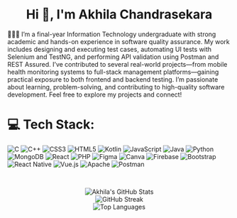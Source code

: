 <h1 align="center">Hi 👋, I'm Akhila Chandrasekara</h1>

👨🏻‍💻 I’m a final-year Information Technology undergraduate with strong academic and hands-on experience in software quality assurance. My work includes designing and executing test cases, automating UI tests with Selenium and TestNG, and performing API validation using Postman and REST Assured. I’ve contributed to several real-world projects—from mobile health monitoring systems to full-stack management platforms—gaining practical exposure to both frontend and backend testing. I’m passionate about learning, problem-solving, and contributing to high-quality software development. Feel free to explore my projects and connect! 


# 💻 Tech Stack:
![C](https://img.shields.io/badge/c-%2300599C.svg?style=flat&logo=c&logoColor=white) ![C++](https://img.shields.io/badge/c++-%2300599C.svg?style=flat&logo=c%2B%2B&logoColor=white) ![CSS3](https://img.shields.io/badge/css3-%231572B6.svg?style=flat&logo=css3&logoColor=white) ![HTML5](https://img.shields.io/badge/html5-%23E34F26.svg?style=flat&logo=html5&logoColor=white) ![Kotlin](https://img.shields.io/badge/kotlin-%230095D5.svg?style=flat&logo=kotlin&logoColor=white) ![JavaScript](https://img.shields.io/badge/javascript-%23323330.svg?style=flat&logo=javascript&logoColor=%23F7DF1E) ![Java](https://img.shields.io/badge/java-%23ED8B00.svg?style=flat&logo=java&logoColor=white) ![Python](https://img.shields.io/badge/python-3670A0?style=flat&logo=python&logoColor=ffdd54) ![MongoDB](https://img.shields.io/badge/MongoDB-%234ea94b.svg?style=flat&logo=mongodb&logoColor=white) ![React](https://img.shields.io/badge/react-%2320232a.svg?style=flat&logo=react&logoColor=%2361DAFB) ![PHP](https://img.shields.io/badge/php-%23777BB4.svg?style=flat&logo=php&logoColor=white) 	![Figma](https://img.shields.io/badge/figma-%23F24E1E.svg?style=flat&logo=figma&logoColor=white) ![Canva](https://img.shields.io/badge/Canva-%2300C4CC.svg?style=flat&logo=Canva&logoColor=white) ![Firebase](https://img.shields.io/badge/firebase-%23039BE5.svg?style=flat&logo=firebase) ![Bootstrap](https://img.shields.io/badge/bootstrap-%23563D7C.svg?style=flat&logo=bootstrap&logoColor=white) ![React Native](https://img.shields.io/badge/react_native-%2320232a.svg?style=flat&logo=react&logoColor=%2361DAFB) ![Vue.js](https://img.shields.io/badge/vuejs-%2335495e.svg?style=flat&logo=vuedotjs&logoColor=%234FC08D) ![Apache](https://img.shields.io/badge/apache-%23D42029.svg?style=flat&logo=apache&logoColor=white) ![Postman](https://img.shields.io/badge/Postman-FF6C37?style=flat&logo=postman&logoColor=white)

<br/>

<p align="center">
  <img src="https://github-readme-stats.vercel.app/api?username=akhilaprabashana&theme=dark&hide_border=true&include_all_commits=false&count_private=false" alt="Akhila's GitHub Stats" />
  <br/>
  <img src="https://github-readme-streak-stats.herokuapp.com/?user=akhilaprabashana&theme=dark&hide_border=true" alt="GitHub Streak" />
  <br/>
  <img src="https://github-readme-stats.vercel.app/api/top-langs/?username=akhilaprabashana&theme=dark&hide_border=true&layout=compact" alt="Top Languages" />
</p>
